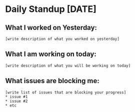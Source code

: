 # Daily Standup [DATE]

## What I worked on Yesterday:
    [write description of what you worked on yesterday]


## What I am working on today:
    [write description of what you will be working on today]

## What issues are blocking me:
    [write list of issues that are blocking your progress]
    * issue #1
    * issue #2
    * etc